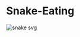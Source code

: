 # Snake-Eating

![snake svg](https://github.com/sevdeaybuke/sevdeaybuke/blob/output/github-contribution-grid-snake.svg)
